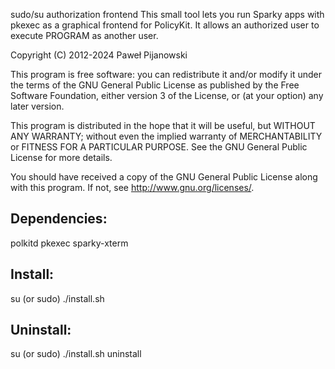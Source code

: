 sudo/su authorization frontend
This small tool lets you run Sparky apps with pkexec as a graphical frontend for PolicyKit. It allows an authorized user to execute PROGRAM as another user.

Copyright (C) 2012-2024 Paweł Pijanowski

This program is free software: you can redistribute it and/or modify
it under the terms of the GNU General Public License as published by
the Free Software Foundation, either version 3 of the License, or
(at your option) any later version.

This program is distributed in the hope that it will be useful,
but WITHOUT ANY WARRANTY; without even the implied warranty of
MERCHANTABILITY or FITNESS FOR A PARTICULAR PURPOSE.  See the
GNU General Public License for more details.

You should have received a copy of the GNU General Public License
along with this program.  If not, see <http://www.gnu.org/licenses/>.

Dependencies:
-------------
polkitd
pkexec
sparky-xterm

Install:
-------------
su (or sudo) 
./install.sh

Uninstall:
-------------
su (or sudo)
./install.sh uninstall
